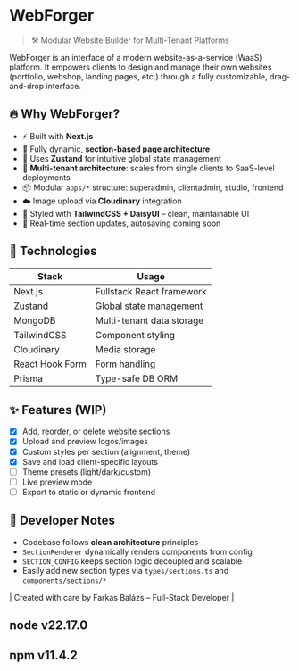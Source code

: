 # WebForger

> ⚒️ Modular Website Builder for Multi-Tenant Platforms

WebForger is an interface of a modern website-as-a-service (WaaS) platform. It empowers clients to design and manage their own websites (portfolio, webshop, landing pages, etc.) through a fully customizable, drag-and-drop interface.

## 🔥 Why WebForger?

- ⚡️ Built with **Next.js**
- 🎨 Fully dynamic, **section-based page architecture**
- 🔧 Uses **Zustand** for intuitive global state management
- 🧠 **Multi-tenant architecture**: scales from single clients to SaaS-level deployments
- 📦 Modular `apps/*` structure: superadmin, clientadmin, studio, frontend
- ☁️ Image upload via **Cloudinary** integration
- 💅 Styled with **TailwindCSS + DaisyUI** – clean, maintainable UI
- 💾 Real-time section updates, autosaving coming soon

## 🧩 Technologies

| Stack           | Usage                     |
|-----------------|---------------------------|
| Next.js         | Fullstack React framework |
| Zustand         | Global state management   |
| MongoDB         | Multi-tenant data storage |
| TailwindCSS     | Component styling         |
| Cloudinary      | Media storage             |
| React Hook Form | Form handling             |
| Prisma          | Type-safe DB ORM          |


## ✨ Features (WIP)

- [x] Add, reorder, or delete website sections
- [x] Upload and preview logos/images
- [x] Custom styles per section (alignment, theme)
- [x] Save and load client-specific layouts
- [ ] Theme presets (light/dark/custom)
- [ ] Live preview mode
- [ ] Export to static or dynamic frontend

## 🧠 Developer Notes

- Codebase follows **clean architecture** principles
- `SectionRenderer` dynamically renders components from config
- `SECTION_CONFIG` keeps section logic decoupled and scalable
- Easily add new section types via `types/sections.ts` and `components/sections/*`

| Created with care by Farkas Balázs – Full-Stack Developer |
## node v22.17.0
## npm  v11.4.2